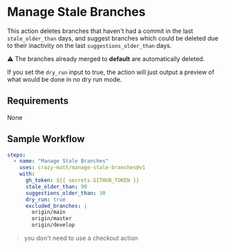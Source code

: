 # Manage Stale Branches

This action deletes branches that haven't had a commit in the last `stale_older_than` days, and suggest branches which could be deleted due to their inactivity on the last `suggestions_older_than` days.

⚠️ The branches already merged to **default** are automatically deleted.

If you set the `dry_run` input to true, the action will just output a preview of what would be done in no dry run mode.

## Requirements

None

## Sample Workflow

```yaml
steps:
  - name: "Manage Stale Branches"
    uses: crazy-matt/manage-stale-branches@v1
    with:
      gh_token: ${{ secrets.GITHUB_TOKEN }}
      stale_older_than: 90
      suggestions_older_than: 30
      dry_run: true
      excluded_branches: |
        origin/main
        origin/master
        origin/develop
```

> you don't need to use a checkout action

<!-- action-docs-inputs -->
<!-- action-docs-inputs -->

<!-- action-docs-outputs -->
<!-- action-docs-outputs -->
